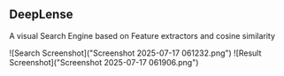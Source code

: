 ## DeepLense

A visual Search Engine based on Feature extractors and cosine similarity

![Search Screenshot]("Screenshot 2025-07-17 061232.png")
![Result Screenshot]("Screenshot 2025-07-17 061906.png")

